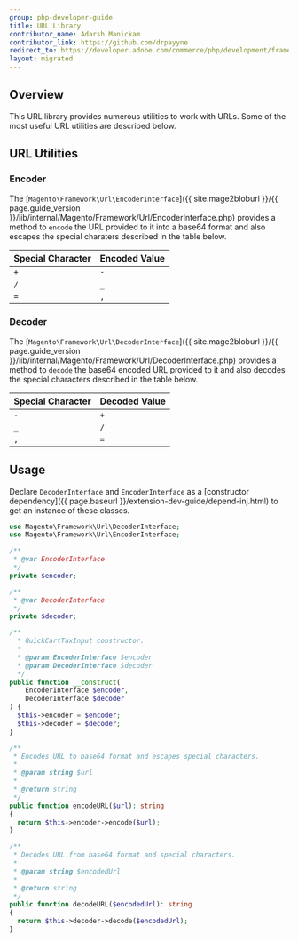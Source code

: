 ```yaml
---
group: php-developer-guide
title: URL Library
contributor_name: Adarsh Manickam
contributor_link: https://github.com/drpayyne
redirect_to: https://developer.adobe.com/commerce/php/development/framework/url-library/
layout: migrated
---
```


## Overview

This URL library provides numerous utilities to work with URLs. Some of the most useful URL utilities are described below.

## URL Utilities

### Encoder

The [`Magento\Framework\Url\EncoderInterface`]({{ site.mage2bloburl }}/{{ page.guide_version }}/lib/internal/Magento/Framework/Url/EncoderInterface.php) provides a method to `encode` the URL provided to it into a base64 format and also escapes the special charaters described in the table below.

|Special Character|Encoded Value|
|--- |--- |
| `+` | `-` |
| `/` | `_` |
| `=` | `,` |

### Decoder

The [`Magento\Framework\Url\DecoderInterface`]({{ site.mage2bloburl }}/{{ page.guide_version }}/lib/internal/Magento/Framework/Url/DecoderInterface.php) provides a method to `decode` the base64 encoded URL provided to it and also decodes the special characters described in the table below.

|Special Character|Decoded Value|
|--- |--- |
| `-` | `+` |
| `_` | `/` |
| `,` | `=` |

## Usage

Declare `DecoderInterface` and `EncoderInterface` as a [constructor dependency]({{ page.baseurl }}/extension-dev-guide/depend-inj.html) to get an instance of these classes.

```php
use Magento\Framework\Url\DecoderInterface;
use Magento\Framework\Url\EncoderInterface;

/**
 * @var EncoderInterface
 */
private $encoder;

/**
 * @var DecoderInterface
 */
private $decoder;

/**
  * QuickCartTaxInput constructor.
  *
  * @param EncoderInterface $encoder
  * @param DecoderInterface $decoder
  */
public function __construct(
    EncoderInterface $encoder,
    DecoderInterface $decoder
) {
  $this->encoder = $encoder;
  $this->decoder = $decoder;
}

/**
 * Encodes URL to base64 format and escapes special characters.
 *
 * @param string $url
 *
 * @return string
 */
public function encodeURL($url): string
{
  return $this->encoder->encode($url);
}

/**
 * Decodes URL from base64 format and special characters.
 *
 * @param string $encodedUrl
 *
 * @return string
 */
public function decodeURL($encodedUrl): string
{
  return $this->decoder->decode($encodedUrl);
}
```
